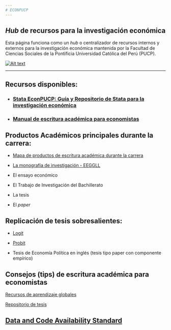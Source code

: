 ```yaml
---
# ECONPUCP 
---
```




## _Hub_ de recursos para la investigación económica 

Esta página funciona como un _hub_ o centralizador de recursos internos y externos para la investigación económica mantenida por la Facultad de Ciencias Sociales de la Pontificia Universidad Católica del Perú (PUCP).


[![Alt text](https://img.youtube.com/vi/pj-y3dLDOEA/0.jpg)](https://www.youtube.com/watch?v=pj-y3dLDOEA)



-----

## Recursos disponibles:

* ### [Stata EconPUCP: Guía y Repositorio de Stata para la investigación económica](https://econpucp.github.io/Stata/ "Stata EconPUCP: Guía y Repositorio de Stata para la investigación económica")


* ### [Manual de escritura académica para economistas](https://experimentology.io/  "Manual de escritura académica para economistas")



## Productos Académicos principales durante la carrera:

* [Mapa de productos de escritura académica durante la carrera](https://www.canva.com/design/DAFXHlAPNeU/TKiErYuoQSVai0WKkwJBkQ/view?utm_content=DAFXHlAPNeU&utm_campaign=designshare&utm_medium=link&utm_source=publishsharelink "Mapa de productos de escritura académica durante la carrera")


* [La monografía de investigación - EEGGLL](https://cdn02.pucp.education/investigacion/2016/06/13152931/Guia-de-Investigacion-de-Economia-PUCP.pdf "La monografía de investigación - EEGGLL")


* El ensayo económico


* El Trabajo de Investigación del Bachillerato


* La tesis


* El _paper_

## Replicación de tesis sobresalientes:

* [Logit](https://github.com/EconPUCP/Stata/tree/main/Replicaci%C3%B3n%20de%20tesis "Logit")

* [Probit](https://github.com/EconPUCP/Stata/tree/main/Replicaci%C3%B3n%20de%20tesis/Tesis%20modelo%20Probit "Probit")

* Tesis de Economía Política en inglés (tesis tipo paper con componente empírico)

## Consejos (tips) de escritura académica para economistas

[Recursos de aprendizaje globales](https://github.com/EconPUCP/Stata/blob/main/Recursos%20globales/Otros%20recursos.md "Recursos de aprendizaje globales")

[Repositorio de tesis](https://tesis.pucp.edu.pe/repositorio/handle/20.500.12404/1026 "Repositorio de tesis")

## [Data and Code Availability Standard](https://datacodestandard.org/2022/12/15/launching-dcas.html "Data and Code Availability Standard")


